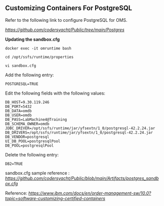 ## **Customizing Containers For PostgreSQL**

Refer to the following link to configure PostgreSQL for OMS.

_https://github.com/codersyacht/Public/tree/main/Postgres_

**Updating the sandbox.cfg**

```CMD
docker exec -it omruntime bash
```
```CMD
cd /opt/ssfs/runtime/properties
```
```CMD
vi sandbox.cfg
```

Add the following entry:
```PROP
POSTGRESQL=TRUE
```
Edit the following fields with the following values:
```PROP
DB_HOST=9.30.119.246
DB_PORT=5432
DB_DATA=omdb
DB_USER=omdb
DB_PASS=LabMachine4@Training
DB_SCHEMA_OWNER=omdb
JDBC_DRIVER=/opt/ssfs/runtime/jar/yfsextn/1_0/postgresql-42.2.24.jar
DB_DRIVERS=/opt/ssfs/runtime/jar/yfsextn/1_0/postgresql-42.2.24.jar
DB_VENDOR=postgresql
UI_DB_POOL=postgresqlPool
DB_POOL=postgresqlPool
```
Delete the following entry:
```PROP
DB2=TRUE
```

sandbox.cfg sample reference :
_https://github.com/codersyacht/Public/blob/main/Artifacts/postgres_sandbox.cfg_

Reference:
_https://www.ibm.com/docs/en/order-management-sw/10.0?topic=software-customizing-certified-containers_

